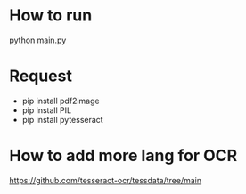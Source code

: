 # How to run
python main.py

# Request
- pip install pdf2image
- pip install PIL
- pip install pytesseract

# How to add more lang for OCR
https://github.com/tesseract-ocr/tessdata/tree/main
